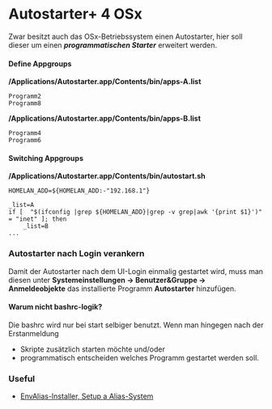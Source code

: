 # Autostarter+ 4 OSx

Zwar besitzt auch das OSx-Betriebssystem einen Autostarter, hier soll dieser um einen ***programmatischen Starter*** erweitert werden.


#### Define Appgroups

**/Applications/Autostarter.app/Contents/bin/apps-A.list**
```
Programm2
Programm8
```

**/Applications/Autostarter.app/Contents/bin/apps-B.list**
```
Programm4
Programm6
```

#### Switching Appgroups

**/Applications/Autostarter.app/Contents/bin/autostart.sh**
```
HOMELAN_ADD=${HOMELAN_ADD:-"192.168.1"}

_list=A
if [  "$(ifconfig |grep ${HOMELAN_ADD}|grep -v grep|awk '{print $1}')" = "inet" ]; then
    _list=B
...
```

### Autostarter nach Login verankern
Damit der Autostarter nach dem UI-Login einmalig gestartet wird, muss man diesen unter **Systemeinstellungen -> Benutzer&Gruppe -> Anmeldeobjekte** das installierte Programm **Autostarter** hinzufügen.

#### Warum nicht bashrc-logik?
Die bashrc wird nur bei start selbiger benutzt. Wenn man hingegen nach der Erstanmeldung 
- Skripte zusätzlich starten möchte und/oder
- programmatisch entscheiden welches Programm gestartet werden soll.


### Useful
- [EnvAlias-Installer, Setup a Alias-System](https://github.com/mgeode/envalias-installer)
